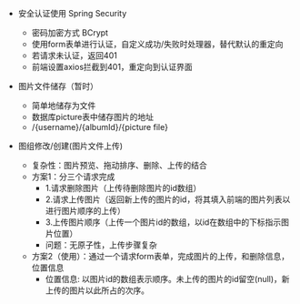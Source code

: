 * 安全认证使用 Spring Security
  * 密码加密方式 BCrypt
  * 使用form表单进行认证，自定义成功/失败时处理器，替代默认的重定向
  * 若请求未认证，返回401
  * 前端设置axios拦截到401，重定向到认证界面

* 图片文件储存（暂时）
  * 简单地储存为文件
  * 数据库picture表中储存图片的地址
  * /{username}/{albumId}/{picture file}

* 图组修改/创建(图片文件上传)
  * 复杂性：图片预览、拖动排序、删除、上传的结合
  * 方案1：分三个请求完成
    * 1.请求删除图片（上传待删除图片的id数组）
    * 2.请求上传图片（返回新上传的图片的id，将其填入前端的图片列表以进行图片顺序的上传）
    * 3.上传图片顺序（上传一个图片id的数组，以id在数组中的下标指示图片位置）
    * 问题：无原子性，上传步骤复杂
  * 方案2（使用）：通过一个请求form表单，完成图片的上传，和删除信息，位置信息
    * 位置信息: 以图片id的数组表示顺序。未上传的图片的id留空(null)，新上传的图片以此所占的次序。